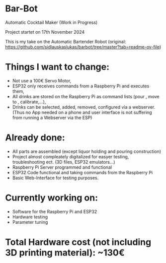# Bar-Bot
Automatic Cocktail Maker (Work in Progress)

Project startet on 17th November 2024

This is my take on the Automatic Bartender Robot (original: https://github.com/sidlauskaslukas/barbot/tree/master?tab=readme-ov-file)

# Things I want to change:
- Not use a 100€ Servo Motor,
- ESP32 only receives commands from a Raspberry Pi and executes them,
- All drinks are stored on the Raspberry Pi as command lists (pour <ml>, move to <mm>, calibrate,...),
- Drinks can be selected, added, removed, configured via a webserver. (Thus no App needed on a phone and user interface is not suffering from running a Webserver via the ESP)


# Already done:
- All parts are assembled (except liquor holding and pouring construction)
- Project almost compleately digitalized for easyer testing, troubleshooting ect. (3D files, ESP32 emulators...)
- Raspberry Pi Server programmed and functional
- ESP32 Code functional and taking commands from the Raspberry Pi
- Basic Web-Interface for testing purposes.

# Currently working on:
- Software for the Raspberry Pi and ESP32
- Hardware testing
- Parameter tuning

# Total Hardware cost (not including 3D printing material): ~130€
